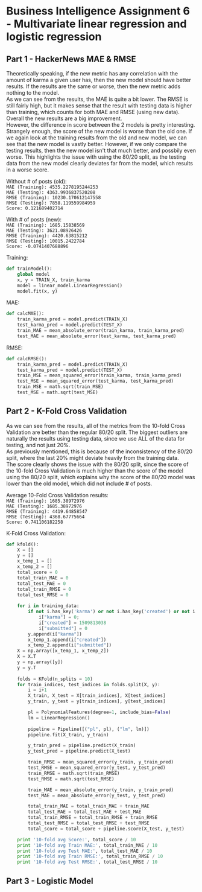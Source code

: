 # Business Intelligence Assignment 6 - Multivariate linear regression and logistic regression  

## Part 1   - HackerNews MAE & RMSE

Theoretically speaking, if the new metric has any correlation with the amount of karma a given user has, then the new model should have better results. If the results are the same or worse, then the new metric adds nothing to the model.  
As we can see from the results, the MAE is quite a bit lower. The RMSE is still fairly high, but it makes sense that the result with testing data is higher than training, which counts for both MAE and RMSE (using new data). Overall the new results are a big improvement.  
However, the difference in score between the 2 models is pretty interesting. Strangely enough, the score of the new model is worse than the old one. If we again look at the training results from the old and new model, we can see that the new model is vastly better. However, if we only compare the testing results, then the new model isn't that much better, and possbily even worse. This highlights the issue with using the 80/20 split, as the testing data from the new model clearly deviates far from the model, which results in a worse score.

Without # of posts (old):  
`MAE (Training): 4535.2278195244253`  
`MAE (Testing): 4363.9936837520208`  
`RMSE (Training): 10230.170612147558`  
`RMSE (Testing): 7858.119559984959`  
`Score: 0.121689402714`  

With # of posts (new):  
`MAE (Training): 1685.15838569`  
`MAE (Testing): 3621.08926426`  
`RMSE (Training): 4420.63815212`  
`RMSE (Testing): 10015.2422784`   
`Score: -0.0741407688896`

Training:  
```python
def trainModel():
    global model
    x, y = TRAIN_X, train_karma
    model = linear_model.LinearRegression()
    model.fit(x, y)  
```
  
MAE:  
```python
def calcMAE():
    train_karma_pred = model.predict(TRAIN_X)
    test_karma_pred = model.predict(TEST_X) 
    train_MAE = mean_absolute_error(train_karma, train_karma_pred)
    test_MAE = mean_absolute_error(test_karma, test_karma_pred)
```  
  
RMSE:  
```python
def calcRMSE():
    train_karma_pred = model.predict(TRAIN_X)
    test_karma_pred = model.predict(TEST_X)
    train_MSE = mean_squared_error(train_karma, train_karma_pred)
    test_MSE = mean_squared_error(test_karma, test_karma_pred)
    train_MSE = math.sqrt(train_MSE)
    test_MSE = math.sqrt(test_MSE)
```   

## Part 2 - K-Fold Cross Validation  

As we can see from the results, all of the metrics from the 10-fold Cross Validation are better than the regular 80/20 split. The biggest outliers are naturally the results using testing data, since we use ALL of the data for testing, and not just 20%.  
As previously mentioned, this is because of the inconsistency of the 80/20 split, where the last 20% might deviate heavily from the training data.  
The score clearly shows the issue with the 80/20 split, since the score of the 10-fold Cross Validation is much higher than the score of the model using the 80/20 split, which explains why the score of the 80/20 model was lower than the old model, which did not include # of posts.

Average 10-Fold Cross Validation results:  
`MAE (Training): 1685.38972976`  
`MAE (Testing): 1685.38972976`  
`RMSE (Training): 4419.64858547`  
`RMSE (Testing): 4368.67775664`   
`Score: 0.741106182258`  
  
K-Fold Cross Validation:  
```python
def kfold():
    X = []
    y = []
    x_temp_1 = []
    x_temp_2 = []
    total_score = 0
    total_train_MAE = 0
    total_test_MAE = 0
    total_train_RMSE = 0
    total_test_RMSE = 0
    
    for i in training_data:
        if not i.has_key('karma') or not i.has_key('created') or not i.has_key('submitted'):
            i["karma"] = 0;
            i["created"] = 1509813038
            i["submitted"] = 0
        y.append(i["karma"])
        x_temp_1.append(i["created"])
        x_temp_2.append(i["submitted"])      
    X = np.array([x_temp_1, x_temp_2])
    X = X.T
    y = np.array([y])
    y = y.T
    
    folds = KFold(n_splits = 10)
    for train_indices, test_indices in folds.split(X, y):
        i = i+1
        X_train, X_test = X[train_indices], X[test_indices]
        y_train, y_test = y[train_indices], y[test_indices]

        pl = PolynomialFeatures(degree=1, include_bias=False)
        lm = LinearRegression()
    
        pipeline = Pipeline([("pl", pl), ("lm", lm)])
        pipeline.fit(X_train, y_train)

        y_train_pred = pipeline.predict(X_train)
        y_test_pred = pipeline.predict(X_test)

        train_RMSE = mean_squared_error(y_train, y_train_pred)
        test_RMSE = mean_squared_error(y_test, y_test_pred)
        train_RMSE = math.sqrt(train_RMSE)
        test_RMSE = math.sqrt(test_RMSE)

        train_MAE = mean_absolute_error(y_train, y_train_pred)
        test_MAE = mean_absolute_error(y_test, y_test_pred)

        total_train_MAE = total_train_MAE + train_MAE
        total_test_MAE = total_test_MAE + test_MAE
        total_train_RMSE = total_train_RMSE + train_RMSE
        total_test_RMSE = total_test_RMSE + test_RMSE
        total_score = total_score + pipeline.score(X_test, y_test)

    print '10-fold avg Score:', total_score / 10
    print '10-fold avg Train MAE:', total_train_MAE / 10
    print '10-fold avg Test MAE:', total_test_MAE / 10
    print '10-fold avg Train RMSE:', total_train_RMSE / 10
    print '10-fold avg Test RMSE:', total_test_RMSE / 10
``` 

## Part 3 - Logistic Model
